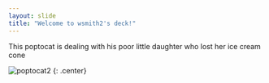 ```yaml
---
layout: slide
title: "Welcome to wsmith2's deck!"
---
```


This poptocat is dealing with his poor little daughter who lost her ice cream cone 

![poptocat2](https://octodex.github.com/images/poptocat_v2.png)
{: .center}
